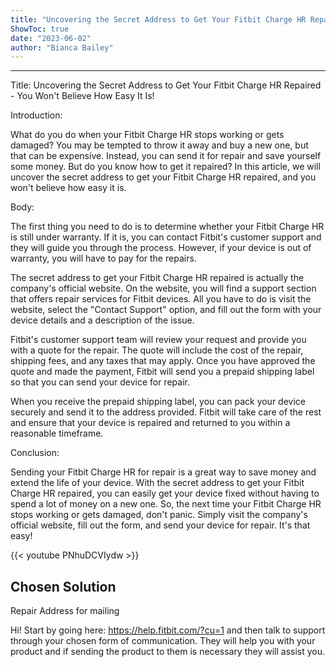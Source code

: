 ```yaml
---
title: "Uncovering the Secret Address to Get Your Fitbit Charge HR Repaired - You Won't Believe How Easy It Is!"
ShowToc: true 
date: "2023-06-02"
author: "Bianca Bailey"
---
```

*****
Title: Uncovering the Secret Address to Get Your Fitbit Charge HR Repaired - You Won't Believe How Easy It Is!

Introduction:

What do you do when your Fitbit Charge HR stops working or gets damaged? You may be tempted to throw it away and buy a new one, but that can be expensive. Instead, you can send it for repair and save yourself some money. But do you know how to get it repaired? In this article, we will uncover the secret address to get your Fitbit Charge HR repaired, and you won't believe how easy it is.

Body:

The first thing you need to do is to determine whether your Fitbit Charge HR is still under warranty. If it is, you can contact Fitbit's customer support and they will guide you through the process. However, if your device is out of warranty, you will have to pay for the repairs.

The secret address to get your Fitbit Charge HR repaired is actually the company's official website. On the website, you will find a support section that offers repair services for Fitbit devices. All you have to do is visit the website, select the "Contact Support" option, and fill out the form with your device details and a description of the issue.

Fitbit's customer support team will review your request and provide you with a quote for the repair. The quote will include the cost of the repair, shipping fees, and any taxes that may apply. Once you have approved the quote and made the payment, Fitbit will send you a prepaid shipping label so that you can send your device for repair.

When you receive the prepaid shipping label, you can pack your device securely and send it to the address provided. Fitbit will take care of the rest and ensure that your device is repaired and returned to you within a reasonable timeframe.

Conclusion:

Sending your Fitbit Charge HR for repair is a great way to save money and extend the life of your device. With the secret address to get your Fitbit Charge HR repaired, you can easily get your device fixed without having to spend a lot of money on a new one. So, the next time your Fitbit Charge HR stops working or gets damaged, don't panic. Simply visit the company's official website, fill out the form, and send your device for repair. It's that easy!

{{< youtube PNhuDCVIydw >}} 



## Chosen Solution
 Repair  Address for mailing

 Hi!
Start by going here: https://help.fitbit.com/?cu=1  and then talk to support through your chosen form of communication. They will help you with your product and if sending the product to them is necessary they will assist you.




